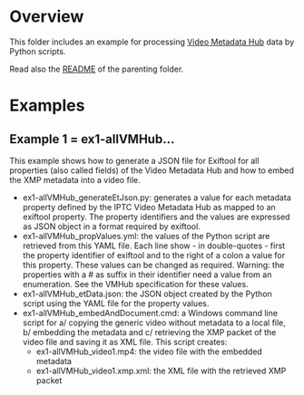 # Overview

This folder includes an example for processing [Video Metadata Hub](https://iptc.org/std/videometadatahub/recommendation/1.2) data by Python scripts.

Read also the [README](../README.md) of the parenting folder.

# Examples

## Example 1 = ex1-allVMHub...

This example shows how to generate a JSON file for Exiftool for all properties (also called fields) of the Video Metadata Hub and how to embed the XMP metadata into a video file.

* ex1-allVMHub_generateEtJson.py: generates a value for each metadata property defined by the IPTC Video Metadata Hub as mapped to an exiftool property. The property identifiers and the values are expressed as JSON object in a format required by exiftool.
* ex1-allVMHub_propValues.yml: the values of the Python script are retrieved from this YAML file. Each line show - in double-quotes - first the property identifier of exiftool and to the right of a colon a value for this property. These values can be changed as required. Warning: the properties with a # as suffix in their identifier need a value from an enumeration. See the VMHub specification for these values.
* ex1-allVMHub_etData.json: the JSON object created by the Python script using the YAML file for the property values.
* ex1-allVMHub_embedAndDocument.cmd: a Windows command line script for a/ copying the generic video without metadata to a local file, b/ embedding the metadata and c/ retrieving the XMP packet of the video file and saving it as XML file. This script creates:
  * ex1-allVMHub_video1.mp4: the video file with the embedded metadata
  * ex1-allVMHub_video1.xmp.xml: the XML file with the retrieved XMP packet